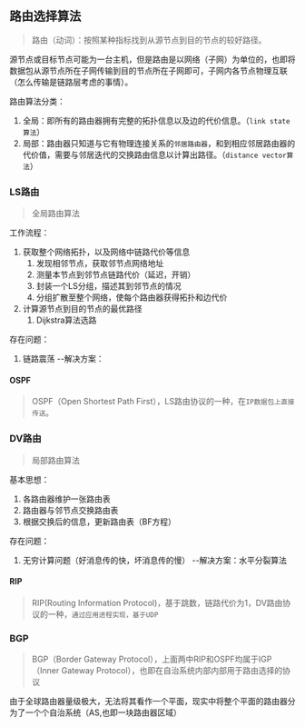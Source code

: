## 路由选择算法
> 路由（动词）：按照某种指标找到从源节点到目的节点的较好路径。

源节点或目标节点可能为一台主机，但是路由是以网络（子网）为单位的，也即将数据包从源节点所在子网传输到目的节点所在子网即可，子网内各节点物理互联（怎么传输是链路层考虑的事情）。

路由算法分类：
1. 全局：即所有的路由器拥有完整的拓扑信息以及边的代价信息。（`link state算法`）
2. 局部：路由器只知道与它有物理连接关系的`邻居路由器`，和到相应邻居路由器的代价值，需要与邻居迭代的交换路由信息以计算出路径。（`distance vector算法`）

### LS路由
> 全局路由算法

工作流程：
1. 获取整个网络拓扑，以及网络中链路代价等信息
    1. 发现相邻节点，获取邻节点网络地址
    2. 测量本节点到邻节点链路代价（延迟，开销）
    3. 封装一个LS分组，描述其到邻节点的情况
    4. 分组扩散至整个网络，使每个路由器获得拓扑和边代价
2. 计算源节点到目的节点的最优路径
    1. Dijkstra算法选路

存在问题：
1. 链路震荡 --解决方案：

#### OSPF
> OSPF（Open Shortest Path First），LS路由协议的一种，在`IP数据包上直接传送`。

### DV路由
> 局部路由算法

基本思想：
1. 各路由器维护一张路由表
2. 路由器与邻节点交换路由表
3. 根据交换后的信息，更新路由表（BF方程）

存在问题：
1. 无穷计算问题（好消息传的快，坏消息传的慢） --解决方案：水平分裂算法

#### RIP
> RIP(Routing Information Protocol)，基于跳数，链路代价为1，DV路由协议的一种，`通过应用进程实现，基于UDP`

### BGP
> BGP（Border Gateway Protocol），上面两中RIP和OSPF均属于IGP（Inner Gateway Protocol），也即在自治系统内部内部用于路由选择的协议

由于全球路由器量级极大，无法将其看作一个平面，现实中将整个平面的路由器分为了一个个自治系统（AS,也即一块路由器区域）